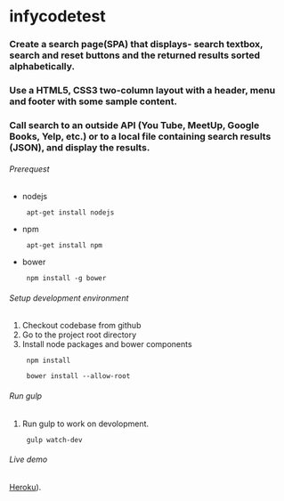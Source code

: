 # infycodetest



### Create a search page(SPA) that displays- search textbox, search and reset buttons and the returned results sorted alphabetically.
### Use a HTML5, CSS3 two-column layout with a header, menu and footer with some sample content.
### Call search to an outside API (You Tube, MeetUp, Google Books, Yelp, etc.) or to a local file containing search results (JSON), and display the results.


###### Prerequest

* nodejs 
	<pre><code> apt-get install nodejs</code></pre>
* npm
	<pre><code> apt-get install npm</code></pre>
* bower
	<pre><code> npm install -g bower</code></pre>
	
###### Setup development environment 

1. Checkout codebase from github
2. Go to the project root directory
3. Install node packages and bower components
	<pre><code> npm install</code></pre>
	<pre><code> bower install --allow-root</code></pre>

###### Run gulp
1. Run gulp to work on devolopment.
	<pre><code> gulp watch-dev</code></pre>

###### Live demo 
[Heroku](https://customsearch.herokuapp.com/)).

